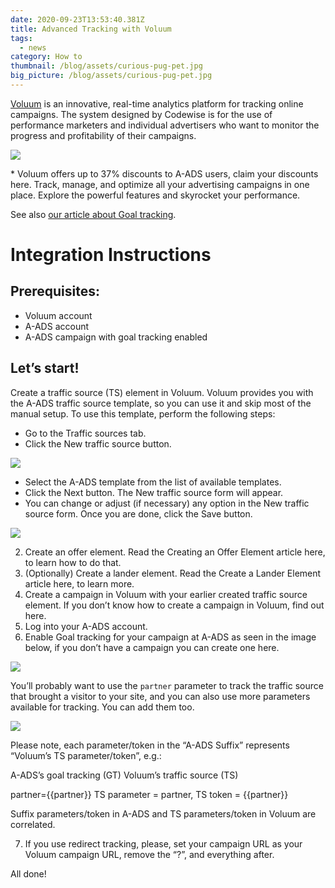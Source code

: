 ```yaml
---
date: 2020-09-23T13:53:40.381Z
title: Advanced Tracking with Voluum
tags:
  - news
category: How to
thumbnail: /blog/assets/curious-pug-pet.jpg
big_picture: /blog/assets/curious-pug-pet.jpg
---
```





[Voluum](https://voluum.com/partner/a-ads/) is an innovative, real-time analytics platform for tracking online campaigns. The system designed by Codewise is for the use of performance marketers and individual advertisers who want to monitor the progress and profitability of their campaigns.

![](/blog/assets/advanced-tracking-with-voluum-arsen-.png)

\* Voluum offers up to 37% discounts to A-ADS users, claim your discounts here. Track, manage, and optimize all your advertising campaigns in one place. Explore the powerful features and skyrocket your performance. 

See also [our article about Goal tracking](https://a-ads.com/blog/2019-10-16-advertisers-why-do-i-need-goal-tracking-how-to-switch-it-on/).

# Integration Instructions

## Prerequisites:

* Voluum account
* A-ADS account
* A-ADS campaign with goal tracking enabled

## Let’s start!

Create a traffic source (TS) element in Voluum. Voluum provides you with the A-ADS traffic source template, so you can use it and skip most of the manual setup. To use this template, perform the following steps:

* Go to the Traffic sources tab.
* Click the New traffic source button.

![](/blog/assets/15f5f1a36e61b0.png)

* Select the A-ADS template from the list of available templates.
* Click the Next button. The New traffic source form will appear.
* You can change or adjust (if necessary) any option in the New traffic source form. Once you are done, click the Save button.

![](/blog/assets/ts-source.png)

2. Create an offer element. Read the Creating an Offer Element article here, to learn how to do that.
3. (Optionally) Create a lander element. Read the Create a Lander Element article here, to learn more.
4. Create a campaign in Voluum with your earlier created traffic source element. If you don’t know how to create a campaign in Voluum, find out here.
5. Log into your A-ADS account.
6. Enable Goal tracking for your campaign at A-ADS as seen in the image below, if you don’t have a campaign you can create one here. 

![](/blog/assets/screenshot_from_2020-09-23_16-56-06.png)



You’ll probably want to use the `partner` parameter to track the traffic source that brought a visitor to your site, and you can also use more parameters available for tracking. You can add them too. 

![](/blog/assets/screenshot_from_2020-09-23_16-58-55.png)

Please note, each parameter/token in the “A-ADS Suffix” represents “Voluum’s TS parameter/token”, e.g.:

A-ADS’s goal tracking (GT)				Voluum’s traffic source (TS)

partner={{partner}}					        TS parameter = partner, TS token = {{partner}}

Suffix parameters/token in A-ADS and TS parameters/token in Voluum are correlated. 

7. If you use redirect tracking, please, set your campaign URL as your Voluum campaign URL, remove the “?”, and everything after.

All done!
